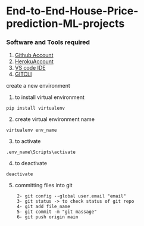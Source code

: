 # End-to-End-House-Price-prediction-ML-projects
### Software and Tools required
1. [Github Account](https://github.com)
2. [HerokuAccount](https://heroku.com)
3. [VS code IDE](https://code.visualstudio.com/)
4. [GITCLI](https://git-scm.com/downloads)

create a new environment  
1. to install virtual environment 
```
pip install virtualenv
```
2. create virtual environment name
```
virtualenv env_name
```
3. to activate
```
.env_name\Scripts\activate
```
4. to deactivate
```
deactivate
```
5. committing files into git
``` 1- git config --global user.name "name"
    2- git config --global user.email "email"
    3- git status -> to check status of git repo
    4- git add file_name
    5- git commit -m "git massage"
    6- git push origin main
```
